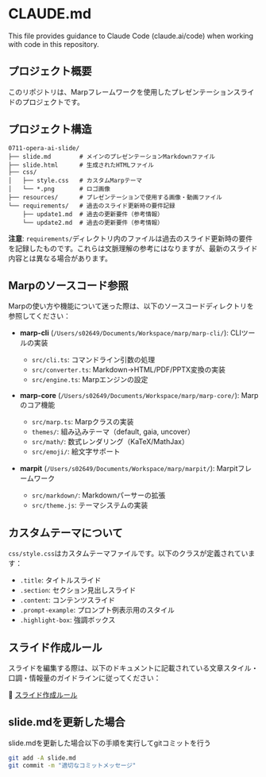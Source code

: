 # CLAUDE.md

This file provides guidance to Claude Code (claude.ai/code) when working with code in this repository.

## プロジェクト概要

このリポジトリは、Marpフレームワークを使用したプレゼンテーションスライドのプロジェクトです。

## プロジェクト構造

```
0711-opera-ai-slide/
├── slide.md        # メインのプレゼンテーションMarkdownファイル
├── slide.html      # 生成されたHTMLファイル
├── css/
│   ├── style.css   # カスタムMarpテーマ
│   └── *.png       # ロゴ画像
├── resources/      # プレゼンテーションで使用する画像・動画ファイル
└── requirements/   # 過去のスライド更新時の要件記録
    ├── update1.md  # 過去の更新要件（参考情報）
    └── update2.md  # 過去の更新要件（参考情報）
```

**注意**: `requirements/`ディレクトリ内のファイルは過去のスライド更新時の要件を記録したものです。これらは文脈理解の参考にはなりますが、最新のスライド内容とは異なる場合があります。

## Marpのソースコード参照

Marpの使い方や機能について迷った際は、以下のソースコードディレクトリを参照してください：

- **marp-cli** (`/Users/s02649/Documents/Workspace/marp/marp-cli/`): CLIツールの実装
  - `src/cli.ts`: コマンドライン引数の処理
  - `src/converter.ts`: Markdown→HTML/PDF/PPTX変換の実装
  - `src/engine.ts`: Marpエンジンの設定

- **marp-core** (`/Users/s02649/Documents/Workspace/marp/marp-core/`): Marpのコア機能
  - `src/marp.ts`: Marpクラスの実装
  - `themes/`: 組み込みテーマ（default, gaia, uncover）
  - `src/math/`: 数式レンダリング（KaTeX/MathJax）
  - `src/emoji/`: 絵文字サポート

- **marpit** (`/Users/s02649/Documents/Workspace/marp/marpit/`): Marpitフレームワーク
  - `src/markdown/`: Markdownパーサーの拡張
  - `src/theme.js`: テーマシステムの実装

## カスタムテーマについて

`css/style.css`はカスタムテーマファイルです。以下のクラスが定義されています：

- `.title`: タイトルスライド
- `.section`: セクション見出しスライド
- `.content`: コンテンツスライド
- `.prompt-example`: プロンプト例表示用のスタイル
- `.highlight-box`: 強調ボックス

## スライド作成ルール

スライドを編集する際は、以下のドキュメントに記載されている文章スタイル・口調・情報量のガイドラインに従ってください：

📝 [スライド作成ルール](.claude/docs/slide-rules.md)

## slide.mdを更新した場合
slide.mdを更新した場合以下の手順を実行してgitコミットを行う

```bash
git add -A slide.md
git commit -m "適切なコミットメッセージ"
```
